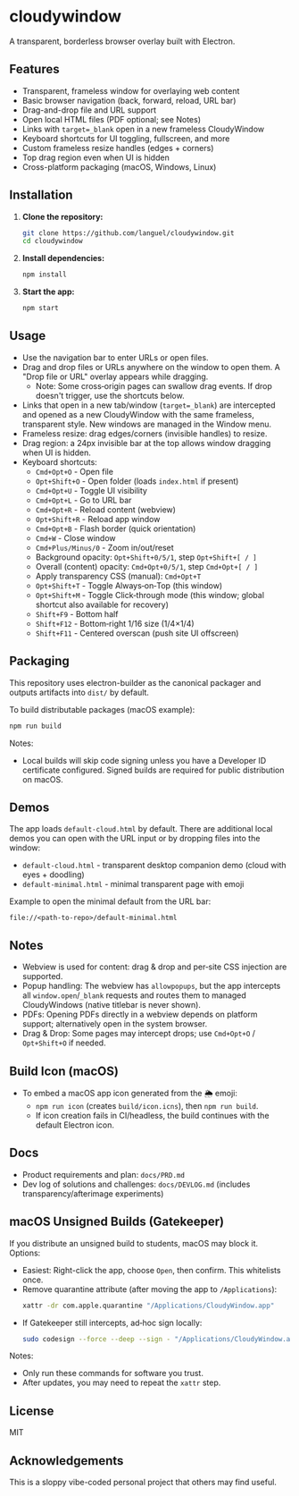 # cloudywindow

A transparent, borderless browser overlay built with Electron.

## Features
- Transparent, frameless window for overlaying web content
- Basic browser navigation (back, forward, reload, URL bar)
- Drag-and-drop file and URL support
- Open local HTML files (PDF optional; see Notes)
- Links with `target=_blank` open in a new frameless CloudyWindow
- Keyboard shortcuts for UI toggling, fullscreen, and more
- Custom frameless resize handles (edges + corners)
- Top drag region even when UI is hidden
- Cross-platform packaging (macOS, Windows, Linux)

## Installation

1. **Clone the repository:**
   ```sh
   git clone https://github.com/languel/cloudywindow.git
   cd cloudywindow
   ```
2. **Install dependencies:**
   ```sh
   npm install
   ```
3. **Start the app:**
   ```sh
   npm start
   ```

## Usage
- Use the navigation bar to enter URLs or open files.
- Drag and drop files or URLs anywhere on the window to open them. A "Drop file or URL" overlay appears while dragging.
  - Note: Some cross‑origin pages can swallow drag events. If drop doesn't trigger, use the shortcuts below.
- Links that open in a new tab/window (`target=_blank`) are intercepted and opened as a new CloudyWindow with the same frameless, transparent style. New windows are managed in the Window menu.
- Frameless resize: drag edges/corners (invisible handles) to resize.
- Drag region: a 24px invisible bar at the top allows window dragging when UI is hidden.
- Keyboard shortcuts:
  - `Cmd+Opt+O` - Open file
  - `Opt+Shift+O` - Open folder (loads `index.html` if present)
  - `Cmd+Opt+U` - Toggle UI visibility
  - `Cmd+Opt+L` - Go to URL bar
  - `Cmd+Opt+R` - Reload content (webview)
  - `Opt+Shift+R` - Reload app window
  - `Cmd+Opt+B` - Flash border (quick orientation)
  - `Cmd+W` - Close window
  - `Cmd+Plus/Minus/0` - Zoom in/out/reset
  - Background opacity: `Opt+Shift+0/5/1`, step `Opt+Shift+[ / ]`
  - Overall (content) opacity: `Cmd+Opt+0/5/1`, step `Cmd+Opt+[ / ]`
  - Apply transparency CSS (manual): `Cmd+Opt+T`
  - `Opt+Shift+T` - Toggle Always‑on‑Top (this window)
  - `Opt+Shift+M` - Toggle Click‑through mode (this window; global shortcut also available for recovery)
  - `Shift+F9` - Bottom half
  - `Shift+F12` - Bottom‑right 1/16 size (1/4×1/4)
  - `Shift+F11` - Centered overscan (push site UI offscreen)

## Packaging
This repository uses electron-builder as the canonical packager and outputs artifacts into `dist/` by default.

To build distributable packages (macOS example):
```sh
npm run build
```

Notes:
- Local builds will skip code signing unless you have a Developer ID certificate configured. Signed builds are required for public distribution on macOS.

## Demos
The app loads `default-cloud.html` by default. There are additional local demos you can open with the URL input or by dropping files into the window:

- `default-cloud.html` - transparent desktop companion demo (cloud with eyes + doodling)
- `default-minimal.html` - minimal transparent page with emoji

Example to open the minimal default from the URL bar:
```
file://<path-to-repo>/default-minimal.html
```

## Notes
- Webview is used for content: drag & drop and per‑site CSS injection are supported.
- Popup handling: The webview has `allowpopups`, but the app intercepts all `window.open`/`_blank` requests and routes them to managed CloudyWindows (native titlebar is never shown).
- PDFs: Opening PDFs directly in a webview depends on platform support; alternatively open in the system browser.
- Drag & Drop: Some pages may intercept drops; use `Cmd+Opt+O` / `Opt+Shift+O` if needed.

## Build Icon (macOS)
- To embed a macOS app icon generated from the 🌦️ emoji:
  - `npm run icon` (creates `build/icon.icns`), then `npm run build`.
  - If icon creation fails in CI/headless, the build continues with the default Electron icon.

## Docs
- Product requirements and plan: `docs/PRD.md`
- Dev log of solutions and challenges: `docs/DEVLOG.md` (includes transparency/afterimage experiments)

## macOS Unsigned Builds (Gatekeeper)
If you distribute an unsigned build to students, macOS may block it. Options:

- Easiest: Right-click the app, choose `Open`, then confirm. This whitelists once.
- Remove quarantine attribute (after moving the app to `/Applications`):
  ```sh
  xattr -dr com.apple.quarantine "/Applications/CloudyWindow.app"
  ```
- If Gatekeeper still intercepts, ad‑hoc sign locally:
  ```sh
  sudo codesign --force --deep --sign - "/Applications/CloudyWindow.app"
  ```

Notes:
- Only run these commands for software you trust.
- After updates, you may need to repeat the `xattr` step.

## License
MIT

## Acknowledgements
This is a sloppy vibe-coded personal project that others may find useful. 
